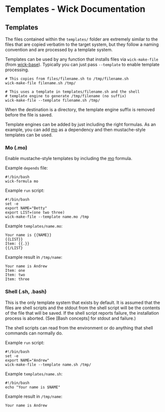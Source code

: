 Templates - Wick Documentation
==============================

Templates
---------

The files contained within the `templates/` folder are extremely similar to the files that are copied verbatim to the target system, but they follow a naming convention and are processed by a template system.

Templates can be used by any function that installs files via `wick-make-file` (from [wick-base]).  Typically you can just pass `--template` to enable template processing.

    # This copies from files/filename.sh to /tmp/filename.sh
    wick-make-file filename.sh /tmp/

    # This uses a template in templates/filename.sh and the shell
    # template engine to generate /tmp/filename (no suffix)
    wick-make-file --template filename.sh /tmp/

When the destination is a directory, the template engine suffix is removed before the file is saved.

Template engines can be added by just including the right formulas.  As an example, you can add [mo] as a dependency and then mustache-style templates can be used.


### Mo (.mo)

Enable mustache-style templates by including the [mo] formula.

Example `depends` file:

    #!/bin/bash
    wick-formula mo

Example `run` script:

    #!/bin/bash
    set -e
    export NAME="Betty"
    export LIST=(one two three)
    wick-make-file --template name.mo /tmp

Example `templates/name.mo`:

    Your name is {{NAME}}
    {{LIST}}
    Item: {{.}}
    {{/LIST}

Example result in `/tmp/name`:

    Your name is Andrew
    Item: one
    Item: two
    Item: three


### Shell (.sh, .bash)

This is the only template system that exists by default.  It is assumed that the files are shell scripts and the stdout from the shell script will be the contents of the file that will be saved.  If the shell script reports failure, the installation process is aborted.  (See [Bash concepts] for stdout and failure.)

The shell scripts can read from the environment or do anything that shell commands can normally do.

Example `run` script:

    #!/bin/bash
    set -e
    export NAME="Andrew"
    wick-make-file --template name.sh /tmp/

Example `templates/name.sh`:

    #!/bin/bash
    echo "Your name is $NAME"

Example result in `/tmp/name`:

    Your name is Andrew


[mo]: ../formulas/mo/README.md
[wick-base]: ../formulas/wick-base/README.md
